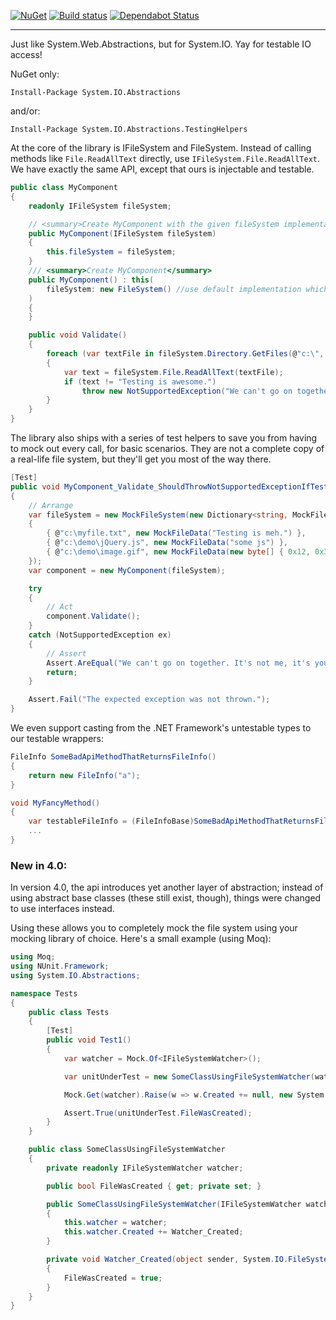 [![NuGet](https://img.shields.io/nuget/v/System.IO.Abstractions.svg)](https://www.nuget.org/packages/System.IO.Abstractions)
[![Build status](https://ci.appveyor.com/api/projects/status/em172apw1v5k70vq/branch/master?svg=true)](https://ci.appveyor.com/project/tathamoddie/system-io-abstractions/branch/master) [![Dependabot Status](https://api.dependabot.com/badges/status?host=github&repo=System-IO-Abstractions/System.IO.Abstractions)](https://dependabot.com)

---

Just like System.Web.Abstractions, but for System.IO. Yay for testable IO access!

NuGet only:

    Install-Package System.IO.Abstractions

and/or:

    Install-Package System.IO.Abstractions.TestingHelpers

At the core of the library is IFileSystem and FileSystem. Instead of calling methods like `File.ReadAllText` directly, use `IFileSystem.File.ReadAllText`. We have exactly the same API, except that ours is injectable and testable.

```csharp
public class MyComponent
{
    readonly IFileSystem fileSystem;

    // <summary>Create MyComponent with the given fileSystem implementation</summary>
    public MyComponent(IFileSystem fileSystem)
    {
        this.fileSystem = fileSystem;
    }
    /// <summary>Create MyComponent</summary>
    public MyComponent() : this( 
        fileSystem: new FileSystem() //use default implementation which calls System.IO
    ) 
    {
    }

    public void Validate()
    {
        foreach (var textFile in fileSystem.Directory.GetFiles(@"c:\", "*.txt", SearchOption.TopDirectoryOnly))
        {
            var text = fileSystem.File.ReadAllText(textFile);
            if (text != "Testing is awesome.")
                throw new NotSupportedException("We can't go on together. It's not me, it's you.");
        }
    }
}
```

The library also ships with a series of test helpers to save you from having to mock out every call, for basic scenarios. They are not a complete copy of a real-life file system, but they'll get you most of the way there.

```csharp
[Test]
public void MyComponent_Validate_ShouldThrowNotSupportedExceptionIfTestingIsNotAwesome()
{
    // Arrange
    var fileSystem = new MockFileSystem(new Dictionary<string, MockFileData>
    {
        { @"c:\myfile.txt", new MockFileData("Testing is meh.") },
        { @"c:\demo\jQuery.js", new MockFileData("some js") },
        { @"c:\demo\image.gif", new MockFileData(new byte[] { 0x12, 0x34, 0x56, 0xd2 }) }
    });
    var component = new MyComponent(fileSystem);

    try
    {
        // Act
        component.Validate();
    }
    catch (NotSupportedException ex)
    {
        // Assert
        Assert.AreEqual("We can't go on together. It's not me, it's you.", ex.Message);
        return;
    }

    Assert.Fail("The expected exception was not thrown.");
}
```
We even support casting from the .NET Framework's untestable types to our testable wrappers:

```csharp
FileInfo SomeBadApiMethodThatReturnsFileInfo()
{
    return new FileInfo("a");
}

void MyFancyMethod()
{
    var testableFileInfo = (FileInfoBase)SomeBadApiMethodThatReturnsFileInfo();
    ...
}
```

### New in 4.0:
In version 4.0, the api introduces yet another layer of abstraction; instead of using abstract base classes (these  still exist, though), things were changed to use interfaces instead.

Using these allows you to completely mock the file system using your mocking library of choice. Here's a small example (using Moq):

```csharp
using Moq;
using NUnit.Framework;
using System.IO.Abstractions;

namespace Tests
{
    public class Tests
    {
        [Test]
        public void Test1()
        {
            var watcher = Mock.Of<IFileSystemWatcher>();

            var unitUnderTest = new SomeClassUsingFileSystemWatcher(watcher);

            Mock.Get(watcher).Raise(w => w.Created += null, new System.IO.FileSystemEventArgs(System.IO.WatcherChangeTypes.Created, @"C:\Some\Directory", "Some.File"));

            Assert.True(unitUnderTest.FileWasCreated);
        }
    }

    public class SomeClassUsingFileSystemWatcher
    {
        private readonly IFileSystemWatcher watcher;

        public bool FileWasCreated { get; private set; }

        public SomeClassUsingFileSystemWatcher(IFileSystemWatcher watcher)
        {
            this.watcher = watcher;
            this.watcher.Created += Watcher_Created;
        }

        private void Watcher_Created(object sender, System.IO.FileSystemEventArgs e)
        {
            FileWasCreated = true;
        }
    }
}
```